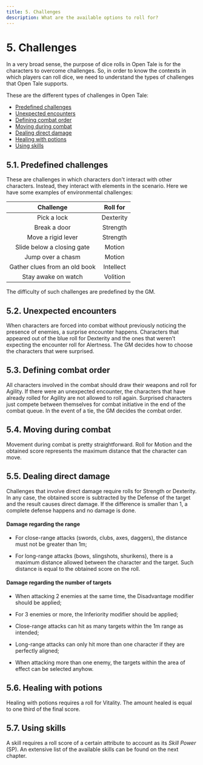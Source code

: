 ```yaml
---
title: 5. Challenges
description: What are the available options to roll for?
---
```


# 5. Challenges

In a very broad sense, the purpose of dice rolls in Open Tale is for the
characters to overcome challenges. So, in order to know the contexts in which
players can roll dice, we need to understand the types of challenges that Open
Tale supports.

These are the different types of challenges in Open Tale:

* [Predefined challenges](#51-predefined-challenges)
* [Unexpected encounters](#52-unexpected-encounters)
* [Defining combat order](#53-defining-combat-order)
* [Moving during combat](#54-moving-during-combat)
* [Dealing direct damage](#55-dealing-direct-damage)
* [Healing with potions](#56-healing-with-potions)
* [Using skills](#57-using-skills)

## 5.1. Predefined challenges

These are challenges in which characters don't interact with other characters.
Instead, they interact with elements in the scenario. Here we have some examples
of environmental challenges:

| Challenge | Roll for
|:-:|:-:
| Pick a lock | Dexterity
| Break a door | Strength
| Move a rigid lever | Strength
| Slide below a closing gate | Motion
| Jump over a chasm | Motion
| Gather clues from an old book | Intellect
| Stay awake on watch | Volition

The difficulty of such challenges are predefined by the GM.

## 5.2. Unexpected encounters

When characters are forced into combat without previously noticing the presence
of enemies, a surprise encounter happens. Characters that appeared out of the
blue roll for Dexterity and the ones that weren't expecting the encounter roll
for Alertness. The GM decides how to choose the characters that were surprised.

## 5.3. Defining combat order

All characters involved in the combat should draw their weapons and roll for
Agility. If there were an unexpected encounter, the characters that have already
rolled for Agility are not allowed to roll again. Surprised characters just
compete between themselves for combat initiative in the end of the combat queue.
In the event of a tie, the GM decides the combat order.

## 5.4. Moving during combat

Movement during combat is pretty straightforward. Roll for Motion and the
obtained score represents the maximum distance that the character can move.

## 5.5. Dealing direct damage

Challenges that involve direct damage require rolls for Strength or Dexterity.
In any case, the obtained score is subtracted by the Defense of the target
and the result causes direct damage. If the difference is smaller than 1, a
complete defense happens and no damage is done.

#### Damage regarding the range

* For close-range attacks (swords, clubs, axes, daggers), the distance must not
be greater than 1m;

* For long-range attacks (bows, slingshots, shurikens), there is a maximum
distance allowed between the character and the target. Such distance is equal to
the obtained score on the roll.

#### Damage regarding the number of targets

* When attacking 2 enemies at the same time, the Disadvantage modifier should be
applied;

* For 3 enemies or more, the Inferiority modifier should be applied;

* Close-range attacks can hit as many targets within the 1m range as intended;

* Long-range attacks can only hit more than one character if they are perfectly
aligned;

* When attacking more than one enemy, the targets within the area of effect can
be selected anyhow.

## 5.6. Healing with potions

Healing with potions requires a roll for Vitality. The amount healed is equal
to one third of the final score.

## 5.7. Using skills

A skill requires a roll score of a certain attribute to account as its *Skill
Power* (SP). An extensive list of the available skills can be found on the next
chapter.
